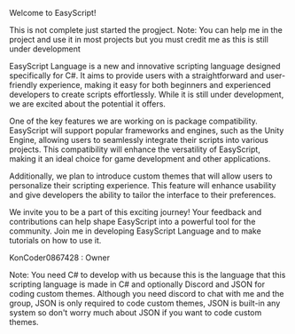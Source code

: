 Welcome to EasyScript!

This is not complete just started the progject. Note: You can help me in the project and use it in most projects but you must credit me as this is still under development

EasyScript Language is a new and innovative scripting language designed specifically for C#. It aims to provide users with a straightforward and user-friendly experience, making it easy for both beginners and experienced developers to create scripts effortlessly. While it is still under development, we are excited about the potential it offers.

One of the key features we are working on is package compatibility. EasyScript will support popular frameworks and engines, such as the Unity Engine, allowing users to seamlessly integrate their scripts into various projects. This compatibility will enhance the versatility of EasyScript, making it an ideal choice for game development and other applications.

Additionally, we plan to introduce custom themes that will allow users to personalize their scripting experience. This feature will enhance usability and give developers the ability to tailor the interface to their preferences.

We invite you to be a part of this exciting journey! Your feedback and contributions can help shape EasyScript into a powerful tool for the community. Join me in developing EasyScript Language and to make tutorials on how to use it.

KonCoder0867428 : Owner

Note: You need C# to develop with us because this is the language that this scripting language is made in C# and optionally Discord and JSON for coding custom themes. Although you need discord to chat with me and the group, JSON is only required to code custom themes, JSON is built-in any system so don't worry much about JSON if you want to code custom themes.


